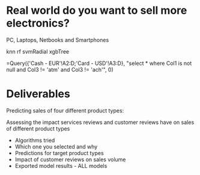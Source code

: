 # Real world do you want to sell more electronics?

PC, Laptops, Netbooks and Smartphones

knn
rf
svmRadial
xgbTree


=Query({'Cash - EUR'!A2:D;'Card - USD'!A3:D}, "select * where Col1 is not null and Col3 != 'atm' and Col3 != 'ach'", 0)


# Deliverables

Predicting sales of four different product types: 

Assessing the impact services reviews and customer reviews have on sales of different product types

+ Algorithms tried
+ Which one you selected and why
+ Predictions for target product types
+ Impact of customer reviews on sales volume
+ Exported model results - ALL models



